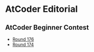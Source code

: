 # AtCoder Editorial

## AtCoder Beginner Contest

- [Round 176](./ABC176/)
- [Round 174](/editorial/atcoder/ABC174/)
